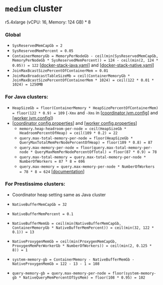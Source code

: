 # `medium` cluster
r5.4xlarge (vCPU: 16, Memory: 124 GB) * 8

### Global
* `SysReservedMemCapGb = 2`
* `SysReservedMemPercent = 0.05`
* `ContainerMemoryGb = MemoryPerNodeGb - ceil(min(SysReservedMemCapGb, MemoryPerNodeGb * SysReservedMemPercent)) = 124 - ceil(min(2, 124 * 0.05)) = 122` [[docker-stack-java.yaml](docker-stack-java.yaml)] and [[docker-stack-native.yaml](docker-stack-native.yaml)]
* `JoinMaxBcastSizePercentOfContainerMem = 0.01`
* `JoinMaxBroadcastTableSizeMb = ceil(ContainerMemoryGb * JoinMaxBcastSizePercentOfContainerMem * 1024) = ceil(122 * 0.01 * 1024) = 1250MB`
### For Java clusters:
* `HeapSizeGb = floor(ContainerMemory * HeapSizePercentOfContainerMem) = floor(122 * 0.9) = 109` (`-Xmx` and `-Xms` in [[coordinator jvm.config](coordinator/jvm.config)] and [[worker jvm.config](workers/jvm.config)])
* [[coordinator config.properties](coordinator/config.properties)] and [[worker config.properties](worker/config.properties)]
  * `memory.heap-headroom-per-node = ceil(HeapSizeGb * HeadroomPercentOfHeap) = ceil(109 * 0.2) = 22`
  * `query.max-total-memory-per-node = floor(HeapSizeGb * QueryMaxTotalMemPerNodePercentOfHeap) = floor(109 * 0.8) = 87`
  * `query.max-memory-per-node = floor(query.max-total-memory-per-node * QueryMaxMemPerNodePercentOfTotal) = floor(87 * 0.9) = 78`
  * `query.max-total-memory = query.max-total-memory-per-node * NumberOfWorkers = 87 * 8 = 696`
  * `query.max-memory = query.max-memory-per-node * NumberOfWorkers = 78 * 8 = 624` [[documentation](https://prestodb.io/docs/current/admin/properties.html#memory-management-properties)]
### For Prestissimo clusters:
* Coordinator heap setting same as Java cluster
* `NativeBufferMemCapGb = 32`
* `NativeBufferMemPercent = 0.1`
* `NativeBufferMemGb = ceil(min(NativeBufferMemCapGb, ContainerMemoryGb * NativeBufferMemPercent)) = ceil(min(32, 122 * 0.1)) = 13`
* `NativeProxygenMemGb = ceil(min(ProxygenMemCapGb, ProxygenMemPerWorkerGb * NumberOfWorkers)) = ceil(min(2, 0.125 * 8)) = 1`

* `system-memory-gb = ContainerMemory - NativeBufferMemGb - NativeProxygenMemGb = 122 - 13 - 1 = 108`
* `query-memory-gb = query.max-memory-per-node = floor(system-memory-gb * NativeQueryMemPercentOfSysMem) = floor(108 * 0.95) = 102`
